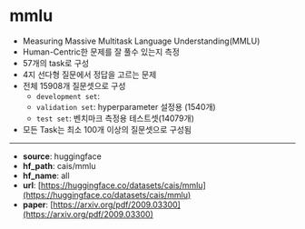 # mmlu
- Measuring Massive Multitask Language Understanding(MMLU)
- Human-Centric한 문제를 잘 풀수 있는지 측정
- 57개의 task로 구성
- 4지 선다형 질문에서 정답을 고르는 문제
- 전체 15908개 질문셋으로 구성
    - `development set`:
    - `validation set`: hyperparameter 설정용 (1540개)
    - `test set`: 벤치마크 측정용 테스트셋(14079개)
- 모든 Task는 최소 100개 이상의 질문셋으로 구성됨
---
+ **source**: huggingface
+ **hf_path**: cais/mmlu
+ **hf_name**: all 
+ **url**: [https://huggingface.co/datasets/cais/mmlu](https://huggingface.co/datasets/cais/mmlu)  
+ **paper**: [https://arxiv.org/pdf/2009.03300](https://arxiv.org/pdf/2009.03300)  
